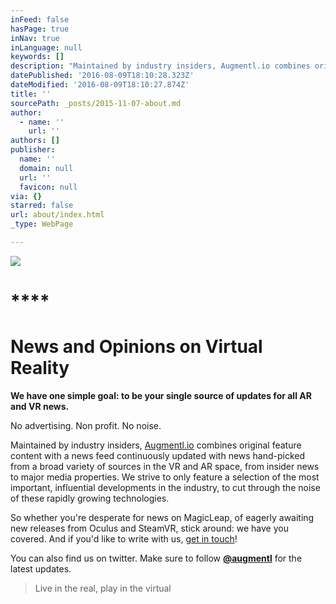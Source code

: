 ```yaml
---
inFeed: false
hasPage: true
inNav: true
inLanguage: null
keywords: []
description: "Maintained by industry insiders, Augmentl.io combines original feature content with a news feed continuously updated with news hand-picked from a broad variety of sources in the VR and AR space, from insider news to \nmajor media properties. We strive to only feature a selection of the most important, \ninfluential developments in the industry, to cut through the noise of these rapidly growing \ntechnologies.\_"
datePublished: '2016-08-09T18:10:28.323Z'
dateModified: '2016-08-09T18:10:27.874Z'
title: ''
sourcePath: _posts/2015-11-07-about.md
author:
  - name: ''
    url: ''
authors: []
publisher:
  name: ''
  domain: null
  url: ''
  favicon: null
via: {}
starred: false
url: about/index.html
_type: WebPage

---
```

![](https://the-grid-user-content.s3-us-west-2.amazonaws.com/bc6c9f46-d134-4fcf-bbe0-7ae805e53877.jpg)

# ****

# **News and Opinions on Virtual Reality**

**We have one simple goal: to be your single source of updates for all AR and VR news.**

No advertising. Non profit. No noise. 

Maintained by industry insiders, [Augmentl.io][0] combines original feature content with a news feed continuously updated with news hand-picked from a broad variety of sources in the VR and AR space, from insider news to 
major media properties. We strive to only feature a selection of the most important, 
influential developments in the industry, to cut through the noise of these rapidly growing 
technologies. 

So whether you're desperate for news on MagicLeap, of eagerly awaiting new releases from 
Oculus and SteamVR, stick around: we have you covered. And if you'd like to write with us,
[get in touch][1]! 

You can also find us on twitter.  Make sure to follow [**@augmentl**][2] for the latest updates. 
> 
> Live in the real, play in the virtual



[0]: http://augmentl.io/
[1]: mailto:write@augmentl.io
[2]: http://twitter.com/augmentl